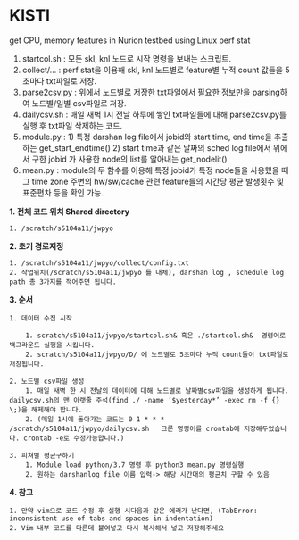 # KISTI
get CPU, memory features in Nurion testbed using Linux perf stat

1. startcol.sh  : 모든 skl, knl 노드로 시작 명령을 보내는 스크립트.
2. collect/...  : perf stat을 이용해 skl, knl 노드별로 feature별 누적 count 값들을 5초마다 txt파일로 저장.
3. parse2csv.py : 위에서 노드별로 저장한 txt파일에서 필요한 정보만을 parsing하여 노드별/일별 csv파일로 저장.
4. dailycsv.sh  : 매일 새벽 1시 전날 하루에 쌓인 txt파일들에 대해 parse2csv.py를 실행 후 txt파일 삭제하는 코드.
5. module.py    : 1) 특정 darshan log file에서 jobid와 start time, end time을 추출하는 get_start_endtime()
                  2) start time과 같은 날짜의 sched log file에서 위에서 구한 jobid 가 사용한 node의 list를 알아내는 get_nodelit()
6. mean.py      : module의 두 함수를 이용해 특정 jobid가 특정 node들을 사용했을 때 그 time zone 주변의 hw/sw/cache 관련 feature들의 시간당 평균 발생횟수 및 표준편차 등을 확인 가능.





**1. 전체 코드 위치 Shared directory**

    1. /scratch/s5104a11/jwpyo
    
**2. 초기 경로지정**

    1. /scratch/s5104a11/jwpyo/collect/config.txt
    2. 작업위치(/scratch/s5104a11/jwpyo 를 대체), darshan log , schedule log path 총 3가지를 적어주면 됩니다.
    
**3. 순서**

    1. 데이터 수집 시작
    
        1. scratch/s5104a11/jwpyo/startcol.sh& 혹은 ./startcol.sh&  명령어로 백그라운드 실행을 시킵니다.
        2. scratch/s5104a11/jwpyo/D/ 에 노드별로 5초마다 누적 count들이 txt파일로 저장됩니다.
        
    2. 노드별 csv파일 생성
        1. 매일 새벽 한 시 전날의 데이터에 대해 노드별로 날짜별csv파일을 생성하게 됩니다. dailycsv.sh의 맨 아랫줄 주석(find ./ -name ‘$yesterday*’ -exec rm -f {} \;)을 해제해야 합니다. 
        2. (매일 1시에 돌아가는 코드는 0 1 * * * /scratch/s5104a11/jwpyo/dailycsv.sh   크론 명령어를 crontab에 저장해두었습니다. crontab -e로 수정가능합니다.)
        
    3. 피쳐별 평균구하기
        1. Module load python/3.7 명령 후 python3 mean.py 명령실행
        2. 원하는 darshanlog file 이름 입력-> 해당 시간대의 평균치 구할 수 있음

**4. 참고**

    1. 만약 vim으로 코드 수정 후 실행 시다음과 같은 에러가 난다면, (TabError: inconsistent use of tabs and spaces in indentation) 
    2. Vim 내부 코드를 다른데 붙여넣고 다시 복사해서 넣고 저장해주세요
